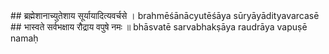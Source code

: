 <section data-markdown>
## ब्रह्मेशानाच्युतेशाय सूर्यायादित्यवर्चसे ।
brahmēśānācyutēśāya sūryāyādityavarcasē
## भास्वते सर्वभक्षाय रौद्राय वपुषे नमः ॥
bhāsvatē sarvabhakṣāya raudrāya vapuṣē namaḥ
</section>
